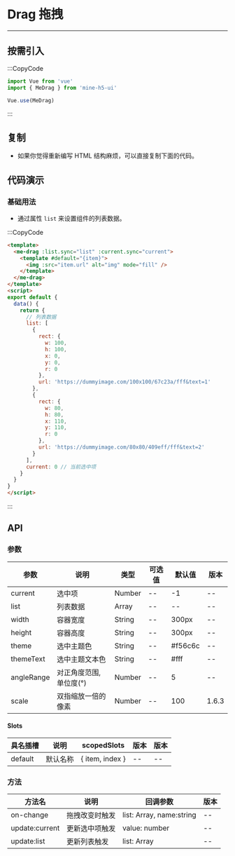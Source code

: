 # Drag 拖拽

---

## 按需引入

:::CopyCode

```JavaScript
import Vue from 'vue'
import { MeDrag } from 'mine-h5-ui'

Vue.use(MeDrag)
```

:::

## 复制

- 如果你觉得重新编写 HTML 结构麻烦，可以直接复制下面的代码。

## 代码演示

### 基础用法

- 通过属性 `list` 来设置组件的列表数据。

:::CopyCode

```HTML
<template>
  <me-drag :list.sync="list" :current.sync="current">
    <template #default="{item}">
      <img :src="item.url" alt="img" mode="fill" />
    </template>
  </me-drag>
</template>
<script>
export default {
  data() {
    return {
      // 列表数据
      list: [
        {
          rect: {
            w: 100,
            h: 100,
            x: 0,
            y: 0,
            r: 0
          },
          url: 'https://dummyimage.com/100x100/67c23a/fff&text=1'
        },
        {
          rect: {
            w: 80,
            h: 80,
            x: 110,
            y: 110,
            r: 0
          },
          url: 'https://dummyimage.com/80x80/409eff/fff&text=2'
        }
      ],
      current: 0 // 当前选中项
    }
  }
}
</script>
```

:::

## API

### 参数

| 参数       | 说明                   | 类型   | 可选值 | 默认值  | 版本  |
| ---------- | ---------------------- | ------ | ------ | ------- | ----- |
| current    | 选中项                 | Number | --     | -1      | --    |
| list       | 列表数据               | Array  | --     | --      | --    |
| width      | 容器宽度               | String | --     | 300px   | --    |
| height     | 容器高度               | String | --     | 300px   | --    |
| theme      | 选中主题色             | String | --     | #f56c6c | --    |
| themeText  | 选中主题文本色         | String | --     | #fff    | --    |
| angleRange | 对正角度范围,单位度(°) | Number | --     | 5       | --    |
| scale      | 双指缩放一倍的像素     | Number | --     | 100     | 1.6.3 |

#### Slots

| 具名插槽 | 说明     | scopedSlots     | 版本 | 版本 |
| -------- | -------- | --------------- | ---- | ---- |
| default  | 默认名称 | { item, index } | --   | --   |

### 方法

| 方法名         | 说明           | 回调参数                 | 版本 |
| -------------- | -------------- | ------------------------ | ---- |
| on-change      | 拖拽改变时触发 | list: Array, name:string | --   |
| update:current | 更新选中项触发 | value: number            | --   |
| update:list    | 更新列表触发   | list: Array              | --   |

